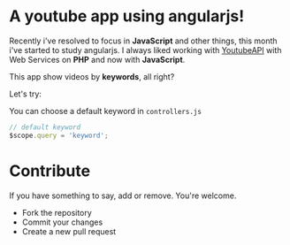 **A youtube app using angularjs!**
===================
Recently i've resolved to focus in **JavaScript** and other things, this month i've started to study angularjs. I always liked working with [YoutubeAPI](https://developers.google.com/youtube/) with Web Services on **PHP** and now with **JavaScript**.

This app show videos by **keywords**, all right?

Let's try:

You can choose a default keyword in ```controllers.js```

```js
// default keyword
$scope.query = 'keyword';
```

**Contribute**
===================

If you have something to say, add or remove. You're welcome.

 - Fork the repository
 - Commit your changes
 - Create a new pull request
